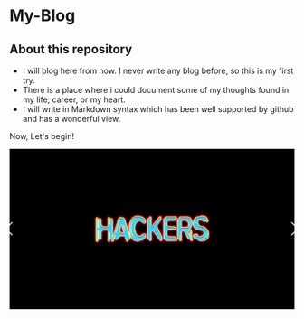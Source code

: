 # My-Blog

## About this repository  
- I will blog here from now. I never write any blog before, so this is my first try.
- There is a place where i could document some of my thoughts found in my life, career, or my heart.
- I will write in Markdown syntax which has been well supported by github and has a wonderful view.

Now, Let's begin!

![Hackers](Hackers.png)
